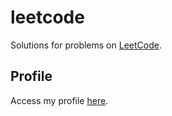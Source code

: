 # leetcode

Solutions for problems on [LeetCode](https://leetcode.com).

## Profile

Access my profile [here](https://leetcode.com/GabrielMontplaisir/).
